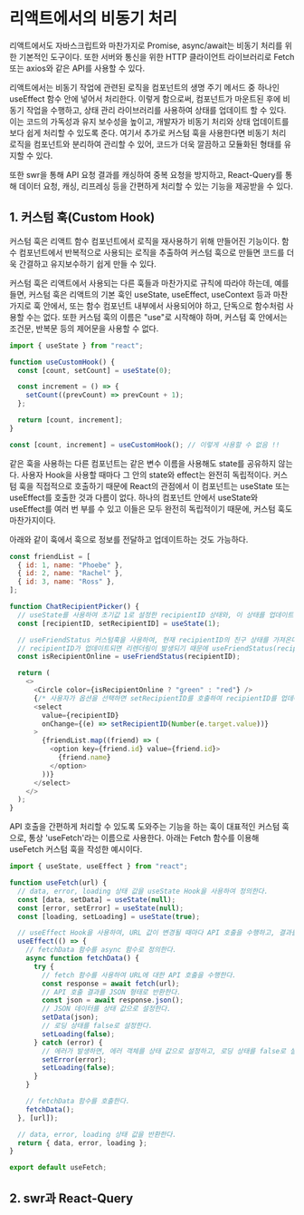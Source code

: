 # 리액트에서의 비동기 처리

리액트에서도 자바스크립트와 마찬가지로 Promise, async/await는 비동기 처리를 위한 기본적인 도구이다. 또한 서버와 통신을 위한 HTTP 클라이언트 라이브러리로 Fetch 또는 axios와 같은 API를 사용할 수 있다.

리액트에서는 비동기 작업에 관련된 로직을 컴포넌트의 생명 주기 메서드 중 하나인 useEffect 함수 안에 넣어서 처리한다. 이렇게 함으로써, 컴포넌트가 마운트된 후에 비동기 작업을 수행하고, 상태 관리 라이브러리를 사용하여 상태를 업데이트 할 수 있다. 이는 코드의 가독성과 유지 보수성을 높이고, 개발자가 비동기 처리와 상태 업데이트를 보다 쉽게 처리할 수 있도록 준다. 여기서 추가로 커스텀 훅을 사용한다면 비동기 처리 로직을 컴포넌트와 분리하여 관리할 수 있어, 코드가 더욱 깔끔하고 모듈화된 형태를 유지할 수 있다.

또한 swr을 통해 API 요청 결과를 캐싱하여 중복 요청을 방지하고, React-Query를 통해 데이터 요청, 캐싱, 리프레싱 등을 간편하게 처리할 수 있는 기능을 제공받을 수 있다.

## 1. 커스텀 훅(Custom Hook)

커스텀 훅은 리액트 함수 컴포넌트에서 로직을 재사용하기 위해 만들어진 기능이다. 함수 컴포넌트에서 반복적으로 사용되는 로직을 추출하여 커스텀 훅으로 만들면 코드를 더욱 간결하고 유지보수하기 쉽게 만들 수 있다.

커스텀 훅은 리액트에서 사용되는 다른 훅들과 마찬가지로 규칙에 따라야 하는데, 예를 들면, 커스텀 훅은 리액트의 기본 훅인 useState, useEffect, useContext 등과 마찬가지로 훅 안에서, 또는 함수 컴포넌트 내부에서 사용되어야 하고, 단독으로 함수처럼 사용할 수는 없다. 또한 커스텀 훅의 이름은 "use"로 시작해야 하며, 커스텀 훅 안에서는 조건문, 반복문 등의 제어문을 사용할 수 없다.

```js
import { useState } from "react";

function useCustomHook() {
  const [count, setCount] = useState(0);

  const increment = () => {
    setCount((prevCount) => prevCount + 1);
  };

  return [count, increment];
}

const [count, increment] = useCustomHook(); // 이렇게 사용할 수 없음 !!
```

같은 훅을 사용하는 다른 컴포넌트는 같은 변수 이름을 사용해도 state를 공유하지 않는다. 사용자 Hook을 사용할 때마다 그 안의 state와 effect는 완전히 독립적이다. 커스텀 훅을 직접적으로 호출하기 때문에 React의 관점에서 이 컴포넌트는 useState 또는 useEffect를 호출한 것과 다름이 없다. 하나의 컴포넌트 안에서 useState와 useEffect를 여러 번 부를 수 있고 이들은 모두 완전히 독립적이기 때문에, 커스텀 훅도 마찬가지이다.

아래와 같이 훅에서 훅으로 정보를 전달하고 업데이트하는 것도 가능하다.

```js
const friendList = [
  { id: 1, name: "Phoebe" },
  { id: 2, name: "Rachel" },
  { id: 3, name: "Ross" },
];

function ChatRecipientPicker() {
  // useState를 사용하여 초기값 1로 설정한 recipientID 상태와, 이 상태를 업데이트하는 setRecipientID 함수를 생성한다.
  const [recipientID, setRecipientID] = useState(1);

  // useFriendStatus 커스텀훅을 사용하여, 현재 recipientID의 친구 상태를 가져온다.
  // recipientID가 업데이트되면 리렌더링이 발생되기 때문에 useFriendStatus(recipientID)를 통해 isRecipientOnline도 업데이트된다.
  const isRecipientOnline = useFriendStatus(recipientID);

  return (
    <>
      <Circle color={isRecipientOnline ? "green" : "red"} />
      {/* 사용자가 옵션을 선택하면 setRecipientID를 호출하여 recipientID를 업데이트한다. */}
      <select
        value={recipientID}
        onChange={(e) => setRecipientID(Number(e.target.value))}
      >
        {friendList.map((friend) => (
          <option key={friend.id} value={friend.id}>
            {friend.name}
          </option>
        ))}
      </select>
    </>
  );
}
```

API 호출을 간편하게 처리할 수 있도록 도와주는 기능을 하는 훅이 대표적인 커스텀 훅으로, 통상 'useFetch'라는 이름으로 사용한다. 아래는 Fetch 함수를 이용해 useFetch 커스텀 훅을 작성한 예시이다.

```js
import { useState, useEffect } from "react";

function useFetch(url) {
  // data, error, loading 상태 값을 useState Hook을 사용하여 정의한다.
  const [data, setData] = useState(null);
  const [error, setError] = useState(null);
  const [loading, setLoading] = useState(true);

  // useEffect Hook을 사용하여, URL 값이 변경될 때마다 API 호출을 수행하고, 결과를 상태 값으로 업데이트한다.
  useEffect(() => {
    // fetchData 함수를 async 함수로 정의한다.
    async function fetchData() {
      try {
        // fetch 함수를 사용하여 URL에 대한 API 호출을 수행한다.
        const response = await fetch(url);
        // API 호출 결과를 JSON 형태로 반환한다.
        const json = await response.json();
        // JSON 데이터를 상태 값으로 설정한다.
        setData(json);
        // 로딩 상태를 false로 설정한다.
        setLoading(false);
      } catch (error) {
        // 에러가 발생하면, 에러 객체를 상태 값으로 설정하고, 로딩 상태를 false로 설정한다.
        setError(error);
        setLoading(false);
      }
    }

    // fetchData 함수를 호출한다.
    fetchData();
  }, [url]);

  // data, error, loading 상태 값을 반환한다.
  return { data, error, loading };
}

export default useFetch;
```

## 2. swr과 React-Query
